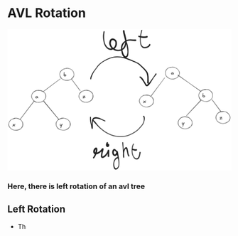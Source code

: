 # AVL Rotation

![Image_1](images/image_1.png)

### Here, there is left rotation of an avl tree 

## Left Rotation

- Th